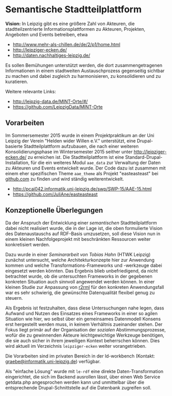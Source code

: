 # Semantische Stadtteilplattform 

**Vision:** In Leipzig gibt es eine größere Zahl von Akteuren, die
stadtteilzentrierte Informationsplattformen zu Akteuren, Projekten, Angeboten
und Events betreiben, etwa

- http://www.mehr-als-chillen.de/de/2/p1/home.html
- http://leipziger-ecken.de/
- http://daten.nachhaltiges-leipzig.de/

Es sollen Bemühungen unterstützt werden, die dort zusammengetragenen
Informationen in einem stadtweiten Austauschprozess gegenseitig sichtbar zu
machen und dabei zugleich zu harmonisieren, zu konsolidieren und zu
kuratieren. 

Weitere relevante Links:

- http://leipzig-data.de/MINT-Orte/#/
- https://github.com/LeipzigData/MINT-Orte

## Vorarbeiten 

Im Sommersemester 2015 wurde in einem Projektpraktikum an der Uni Leipzig der
Verein "Helden wider Willen e.V." unterstützt, eine Drupal-basierte
Stadtteilplattform aufzubauen, die nach einer weiteren Konsolidierungsphase im
Wintersemester 2015 seither unter http://leipziger-ecken.de/ zu erreichen ist.
Die Stadtteilplattform ist eine Standard-Drupal-Installation, für die ein
weiteres Modul `aae_data` zur Verwaltung der Daten zu Akteuren und Events
entwickelt wurde.  Der Code dazu ist zusammen mit einem eher spezifischen Theme
`aae_theme` als Projekt "easteasteast" bei
[github.com](https://github.com/JuliAne/easteasteast) zu finden und wird
ständig weiterentwickelt.

- http://pcai042.informatik.uni-leipzig.de/swp/SWP-15/AAE-15.html
- https://github.com/JuliAne/easteasteast

## Konzeptionelle Überlegungen 

Da der Anspruch der Entwicklung einer *semantischen* Stadtteilplattform dabei
nicht realisiert wurde, die in der Lage ist, die oben formulierte Vision des
Datenaustauschs auf RDF-Basis umzusetzen, soll diese Vision nun in einem
kleinen Nachfolgeprojekt mit beschränkten Ressourcen weiter konkretisiert
werden.

Dazu wurde in einer *Seminararbeit von Tobias Hahn* (HTWK Leipzig) zunächst
untersucht, welche Architekturkonzepte hier zur Anwendung kommen und welche
Transformations-Frameworks und -werkzeuge dabei eingesetzt werden könnten.  Das
Ergebnis blieb unbefriedigend, da nicht betrachtet wurde, ob die untersuchten
Frameworks in der gegebenen konkreten Situation auch sinnvoll angewendet werden
können. In einer kleinen Studie zur Anpassung von
[r2rml](https://github.com/nkons/r2rml-parser) für den konkreten Anwendungsfall
war es sehr schwierig, die gewünschte Datenqualität flexibel genug zu steuern.

Als Ergebnis ist festzuhalten, dass diese Untersuchungen nahe legen, dass
Aufwand und Nutzen des Einsatzes eines Frameworks in einer so agilen Situation
wie hier, wo selbst über ein gemeinsames Datenmodell Konsens erst hergestellt
werden muss, in keinem Verhältnis zueinander stehen. Der Fokus liegt primär auf
der Organisation der *sozialen* Abstimmungsprozesse, wofür die zu gewinnenden
Akteure leichtgewichtige Werkzeuge benötigen, die sie auch sicher in ihrem
jeweiligen Kontext beherrschen können. Dies wird aktuell im Verzeichnis
`leipziger-ecken` weiter vorangetrieben.

Die Vorarbeiten sind im privaten Bereich in der ld-workbench (Kontakt:
graebe@informatik.uni-leipzig.de) verfügbar.

Als "einfache Lösung" wurde mit `le-rdf` eine direkte Daten-Transformation
eingerichtet, die sich im Backend ausrollen lässt, über einen Web Service
getdata.php angesprochen werden kann und unmittelbar über die entsprechende
Drupal-Schnittstelle auf die Datenbank zugreifen soll.

